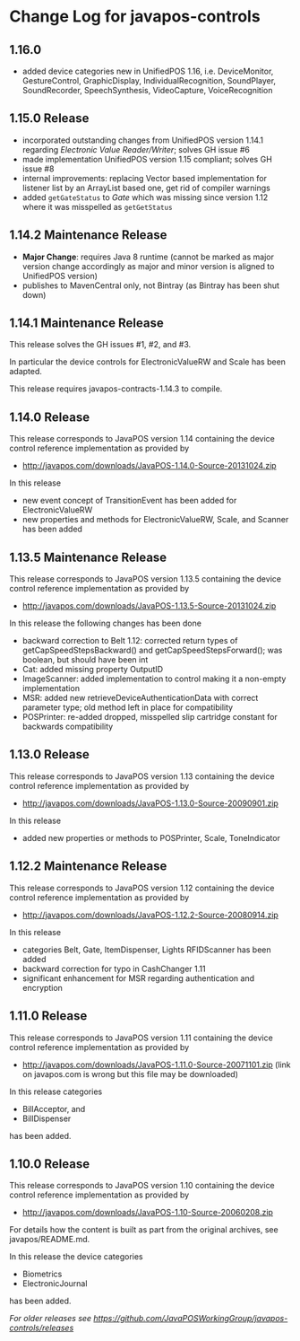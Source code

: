 # Change Log for javapos-controls

## 1.16.0 

- added device categories new in UnifiedPOS 1.16, i.e. DeviceMonitor, GestureControl, GraphicDisplay, IndividualRecognition, SoundPlayer, 
  SoundRecorder, SpeechSynthesis, VideoCapture, VoiceRecognition

## 1.15.0 Release

- incorporated outstanding changes from UnifiedPOS version 1.14.1 regarding _Electronic Value Reader/Writer_; solves GH issue #6
- made implementation UnifiedPOS version 1.15 compliant; solves GH issue #8 
- internal improvements: replacing Vector based implementation for listener list by an ArrayList based one, get rid of compiler warnings 
- added `getGateStatus` to _Gate_ which was missing since version 1.12 where it was misspelled as `getGetStatus`

## 1.14.2 Maintenance Release

- **Major Change**: requires Java 8 runtime (cannot be marked as major version change accordingly as major and minor version is aligned to UnifiedPOS version)
- publishes to MavenCentral only, not Bintray (as Bintray has been shut down)

## 1.14.1 Maintenance Release

This release solves the GH issues #1, #2, and #3.

In particular the device controls for ElectronicValueRW and Scale has been adapted.

This release requires javapos-contracts-1.14.3 to compile.

## 1.14.0 Release

This release corresponds to JavaPOS version 1.14 containing the device control reference implementation as provided by

- http://javapos.com/downloads/JavaPOS-1.14.0-Source-20131024.zip

In this release

- new event concept of TransitionEvent has been added for ElectronicValueRW
- new properties and methods for ElectronicValueRW, Scale, and Scanner has been added

## 1.13.5 Maintenance Release

This release corresponds to JavaPOS version 1.13.5 containing the device control reference implementation as provided by

- http://javapos.com/downloads/JavaPOS-1.13.5-Source-20131024.zip

In this release the following changes has been done

- backward correction to Belt 1.12: corrected return types of getCapSpeedStepsBackward() and getCapSpeedStepsForward(); was boolean, but should have been int
- Cat: added missing property OutputID
- ImageScanner: added implementation to control making it a non-empty implementation
- MSR: added new retrieveDeviceAuthenticationData with correct parameter type; old method left in place for compatibility
- POSPrinter: re-added dropped, misspelled slip cartridge constant for backwards compatibility

## 1.13.0 Release

This release corresponds to JavaPOS version 1.13 containing the device control reference implementation as provided by

- http://javapos.com/downloads/JavaPOS-1.13.0-Source-20090901.zip

In this release

- added new properties or methods to POSPrinter, Scale, ToneIndicator


## 1.12.2 Maintenance Release

This release corresponds to JavaPOS version 1.12 containing the device control reference implementation as provided by

- http://javapos.com/downloads/JavaPOS-1.12.2-Source-20080914.zip

In this release

- categories Belt, Gate, ItemDispenser, Lights RFIDScanner has been added
- backward correction for typo in CashChanger 1.11
- significant enhancement for MSR regarding authentication and encryption

## 1.11.0 Release

This release corresponds to JavaPOS version 1.11 containing the device control reference implementation as provided by

- http://javapos.com/downloads/JavaPOS-1.11.0-Source-20071101.zip (link on javapos.com is wrong but this file may be downloaded)

In this release categories

- BillAcceptor, and
- BillDispenser

has been added.

## 1.10.0 Release

This release corresponds to JavaPOS version 1.10 containing the device control reference implementation as provided by

- http://javapos.com/downloads/JavaPOS-1.10-Source-20060208.zip

For details how the content is built as part from the original archives, see javapos/README.md.

In this release the device categories

- Biometrics
- ElectronicJournal

has been added.

*For older releases see https://github.com/JavaPOSWorkingGroup/javapos-controls/releases*